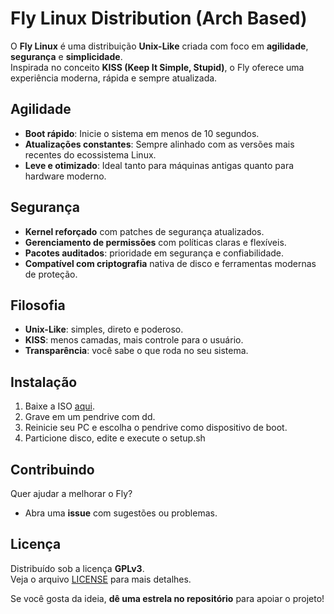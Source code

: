 # Fly Linux Distribution (Arch Based)

O **Fly Linux** é uma distribuição **Unix-Like** criada com foco em **agilidade**, **segurança** e **simplicidade**.  
Inspirada no conceito **KISS (Keep It Simple, Stupid)**, o Fly oferece uma experiência moderna, rápida e sempre atualizada.

## Agilidade

- **Boot rápido**: Inicie o sistema em menos de 10 segundos.  
- **Atualizações constantes**: Sempre alinhado com as versões mais recentes do ecossistema Linux.  
- **Leve e otimizado**: Ideal tanto para máquinas antigas quanto para hardware moderno.  

## Segurança

- **Kernel reforçado** com patches de segurança atualizados.  
- **Gerenciamento de permissões** com políticas claras e flexíveis.  
- **Pacotes auditados**: prioridade em segurança e confiabilidade.  
- **Compatível com criptografia** nativa de disco e ferramentas modernas de proteção.  

## Filosofia

- **Unix-Like**: simples, direto e poderoso.  
- **KISS**: menos camadas, mais controle para o usuário.  
- **Transparência**: você sabe o que roda no seu sistema.  

## Instalação

1. Baixe a ISO [aqui](https://drive.proton.me/urls/2QMNVE1JE4#ILkZBuWKaGZS).  
2. Grave em um pendrive com dd.  
3. Reinicie seu PC e escolha o pendrive como dispositivo de boot.  
4. Particione disco, edite e execute o setup.sh 

## Contribuindo

Quer ajudar a melhorar o Fly?  
- Abra uma **issue** com sugestões ou problemas.  

## Licença

Distribuído sob a licença **GPLv3**.  
Veja o arquivo [LICENSE](LICENSE) para mais detalhes.

Se você gosta da ideia, **dê uma estrela no repositório** para apoiar o projeto!
